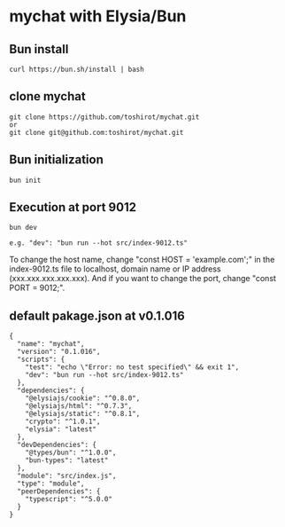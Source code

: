 # mychat with Elysia/Bun

## Bun install
```
curl https://bun.sh/install | bash
```
## clone mychat
```
git clone https://github.com/toshirot/mychat.git
or 
git clone git@github.com:toshirot/mychat.git
```
## Bun initialization
```
bun init
```
## Execution at port 9012
```
bun dev

e.g. "dev": "bun run --hot src/index-9012.ts"
```
To change the host name, change "const HOST = 'example.com';" in the index-9012.ts file to localhost, domain name or IP address (xxx.xxx.xxx.xxx.xxx).
And if you want to change the port, change "const PORT = 9012;".


## default pakage.json at v0.1.016
```
{
  "name": "mychat",
  "version": "0.1.016",
  "scripts": {
    "test": "echo \"Error: no test specified\" && exit 1",
    "dev": "bun run --hot src/index-9012.ts"
  },
  "dependencies": {
    "@elysiajs/cookie": "^0.8.0",
    "@elysiajs/html": "^0.7.3",
    "@elysiajs/static": "^0.8.1",
    "crypto": "^1.0.1",
    "elysia": "latest"
  },
  "devDependencies": {
    "@types/bun": "^1.0.0",
    "bun-types": "latest"
  },
  "module": "src/index.js",
  "type": "module",
  "peerDependencies": {
    "typescript": "^5.0.0"
  }
}
```